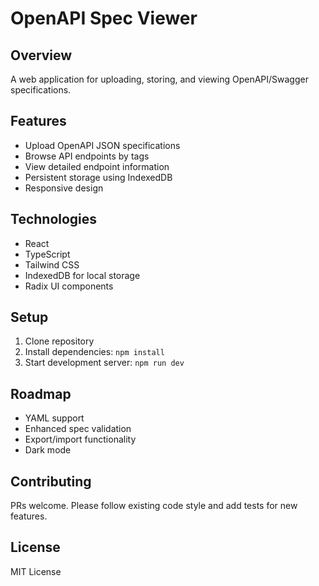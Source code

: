 # OpenAPI Spec Viewer

## Overview
A web application for uploading, storing, and viewing OpenAPI/Swagger specifications.

## Features
- Upload OpenAPI JSON specifications
- Browse API endpoints by tags
- View detailed endpoint information
- Persistent storage using IndexedDB
- Responsive design

## Technologies
- React
- TypeScript
- Tailwind CSS
- IndexedDB for local storage
- Radix UI components

## Setup
1. Clone repository
2. Install dependencies: `npm install`
3. Start development server: `npm run dev`


## Roadmap
- YAML support
- Enhanced spec validation
- Export/import functionality
- Dark mode

## Contributing
PRs welcome. Please follow existing code style and add tests for new features.

## License
MIT License
